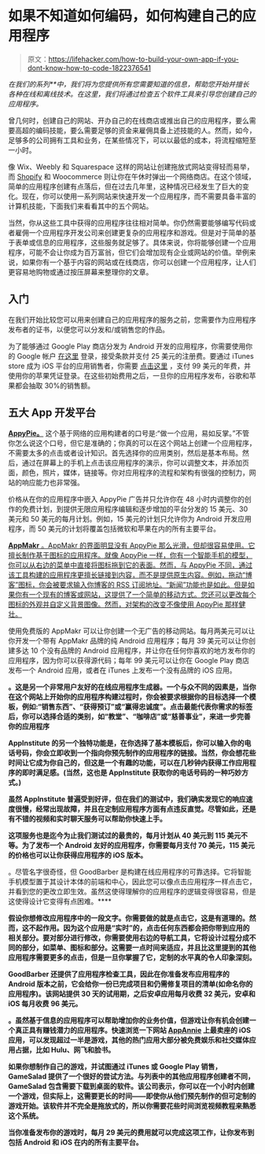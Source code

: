# 如果不知道如何编码，如何构建自己的应用程序

> 原文：<https://lifehacker.com/how-to-build-your-own-app-if-you-dont-know-how-to-code-1822376541>

*在我们的系列**中，我们将为您提供所有您需要知道的信息，帮助您开始并擅长各种在线和离线技术。在这里，我们将通过检查五个软件工具来引导您创建自己的应用程序。*



曾几何时，创建自己的网站、开办自己的在线商店或推出自己的应用程序，要么需要高超的编码技能，要么需要足够的资金来雇佣具备上述技能的人。然而，如今，足够多的公司拥有工具和业务，在某些情况下，可以以最低的成本，将流程缩短至一小时。

像 Wix、Weebly 和 Squarespace 这样的网站让创建拖放式网站变得轻而易举，而 [Shopify](https://lifehacker.com/how-to-launch-your-own-online-store-with-shopify-1821330162) 和 Woocommerce 则让你在午休时弹出一个网络商店。在这个领域，简单的应用程序创建有点落后，但在过去几年里，这种情况已经发生了巨大的变化。现在，你可以使用一系列网站来快速开发一个应用程序，而不需要具备丰富的计算机技能，下面我们来看看其中的五个网站。

当然，你从这些工具中获得的应用程序往往相对简单。你仍然需要能够编写代码或者雇佣一个应用程序开发公司来创建更复杂的应用程序和游戏。但是对于简单的基于表单或信息的应用程序，这些服务就足够了。具体来说，你将能够创建一个应用程序，可能不会让你成为百万富翁，但它们会增加现有企业或网站的价值。举例来说，如果你有一个基于内容的网站或在线商店，你可以创建一个应用程序，让人们更容易地购物或通过按压屏幕来整理你的文章。

## **入门**

在我们开始比较您可以用来创建自己的应用程序的服务之前，您需要作为应用程序发布者的证书，以便您可以分发和/或销售您的作品。

为了能够通过 Google Play 商店分发为 Android 开发的应用程序，你需要使用你的 Google 帐户 [在这里](https://play.google.com/apps/publish/signup/) 登录，接受条款并支付 25 美元的注册费。要通过 iTunes store 成为 iOS 平台的应用销售者，你需要 [点击这里](https://developer.apple.com/programs/enroll/) ，支付 99 美元的年费，并使用你的苹果凭证登录。在这些初始费用之后，一旦你的应用程序发布，谷歌和苹果都会抽取 30%的销售额。

## **五大 App 开发平台**

[**AppyPie。**](https://www.appypie.com/) 这个基于网络的应用构建者的口号是:“做一个应用，易如反掌。”不管你怎么说这个口号，但它是准确的；你真的可以在这个网站上创建一个应用程序，不需要太多的点击或者设计知识。首先选择你的应用类别，然后是基本布局。然后，通过在屏幕上的手机上点击该应用程序的演示，你可以调整文本，并添加页面，颜色，照片，媒体，链接等。你对应用程序的流程和架构有很强的控制力，网站的响应能力也非常强。

价格从在你的应用程序中嵌入 AppyPie 广告并只允许你在 48 小时内调整你的创作的免费计划，到提供无限应用程序编辑和逐步增加的平台分发的 15 美元、30 美元和 50 美元的每月计划。例如，15 美元的计划只允许你为 Android 开发应用程序，而 50 美元的计划将覆盖包括微软和苹果在内的所有主要平台。

[**AppMakr** 。AppMakr 的界面明显没有 AppyPie 那么光滑，但却很容易使用。它擅长制作基于图标的应用程序。就像 AppyPie 一样，你有一个智能手机的模型，你可以从右边的菜单中直接将图标拖到它的表面。然而，与 AppyPie 不同，通过该工具构建的应用程序更擅长链接到内容，而不是提供原生内容。例如，拖动“博客”图标，你会被要求输入你博客的 RSS 订阅地址。“新闻”功能也是如此。但是如果你有一个现有的博客或网站，这提供了一个简单的移动方式。您还可以更改每个图标的外观并自定义背景图像。然而，对架构的改变不像使用 AppyPie 那样健壮。](http://www.appmakr.com/) 

使用免费版的 AppMakr 可以让你创建一个无广告的移动网站。每月两美元可以让你开发一个带有 AppMakr 品牌的纯 Android 应用程序；每月 39 美元可以让你创建多达 10 个没有品牌的 Android 应用程序，并让你在任何你喜欢的地方发布你的应用程序，因为你可以获得源代码；每年 99 美元可以让你在 Google Play 商店发布一个 Android 应用，或者在 iTunes 上发布一个没有品牌的 iOS 应用。

[](https://appinstitute.com/)**。这是另一个非常用户友好的在线应用程序生成器。一个与众不同的因素是，当你在这个网站上开始你的应用程序构建过程时，你会被要求根据你的目标选择一个模板，例如:“销售东西”、“获得预订”或“赢得忠诚度”。点击最能代表你需求的标签后，你可以选择合适的类别，如“教堂”、“咖啡店”或“慈善事业”，来进一步完善你的应用程序** 

**AppInstitute 的另一个独特功能是，在你选择了基本模板后，你可以输入你的电话号码，你会立即收到一个指向你预先制作的应用程序的链接。当然，你会想花些时间让它成为你自己的，但这是一个有趣的功能，可以在几秒钟内获得工作应用程序的即时满足感。(当然，这也是 AppInstitute 获取你的电话号码的一种巧妙方式。)** 

**虽然 AppInstitute 普遍受到好评，但在我们的测试中，我们确实发现它的响应速度很慢，经常出现故障，并且在定制应用程序方面有点违反直觉。尽管如此，还是有不错的视频和实时聊天服务可以帮助你快速上手。** 

**这项服务也是迄今为止我们测试过的最贵的，每月计划从 40 美元到 115 美元不等。为了发布一个 Android 友好的应用程序，你需要每月支付 70 美元，115 美元的价格也可以让你获得应用程序的 iOS 版本。** 

**[](https://www.goodbarber.com/pwa/)**。尽管名字很奇怪，但 GoodBarber 是构建在线应用程序的可靠选择。它将智能手机模型置于其设计本体的前端和中心，因此您可以像点击应用程序一样点击它，并看到您的更改立即生效。虽然这使得理解你的应用程序的逻辑变得很容易，但是这使得设计它变得有点困难。**** 

****假设你想修改应用程序中的一段文字。你需要做的就是点击它，这是有道理的。然而，这不起作用。因为这个应用是“实时”的，点击任何东西都会把你带到应用的相关部分。要对部分进行修改，你需要使用右边的导航工具，它将设计过程分成不同的部分，如菜单、图标和部分。这需要一点时间来适应，并且比这里提到的其他应用程序需要更多的点击，但是一旦你掌握了它，定制的水平真的令人印象深刻。**** 

****GoodBarber 还提供了应用程序检查工具，因此在你准备发布应用程序的 Android 版本之前，它会给你一份已完成项目和仍需修复项目的清单(如命名你的应用程序)。该网站提供 30 天的试用期，之后安卓应用每月收费 32 美元，安卓和 iOS 每月收费 96 美元。**** 

****[](https://gamesalad.com/)**。虽然基于信息的应用程序可以帮助增加你的业务价值，但游戏让你有机会创建一个真正具有赚钱潜力的应用程序。快速浏览一下网站 [AppAnnie](https://www.appannie.com/en/apps/ios/top/) 上最卖座的 iOS 应用，可以发现超过一半是游戏，其他的热门应用大部分被免费娱乐和社交媒体应用占据，比如 Hulu、网飞和脸书。****** 

******如果你想制作自己的游戏，并试图通过 iTunes 或 Google Play 销售，GameSalad 提供了一个很好的尝试方法。与列表中的其他应用程序创建者不同，GameSalad 包含需要下载到桌面的软件。该公司表示，你可以在一个小时内创建一个游戏，但实际上，这需要更长的时间——即使你从他们预先制作的但可定制的游戏开始。该软件并不完全是拖放式的，所以你需要花些时间浏览视频教程来熟悉这个系统。****** 

******当你准备发布你的游戏时，每月 29 美元的费用就可以完成这项工作，让你发布到包括 Android 和 iOS 在内的所有主要平台。******